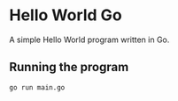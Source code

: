 # Hello World Go
A simple Hello World program written in Go.

## Running the program
```bash
go run main.go
```

